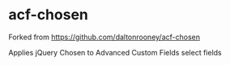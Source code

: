acf-chosen
==========

Forked from https://github.com/daltonrooney/acf-chosen

Applies jQuery Chosen to Advanced Custom Fields select fields